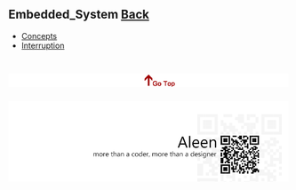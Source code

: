 ## Embedded_System	[Back](./../Readme.md)
- [Concepts](./concept/concept.md)
- [Interruption](./interruption/interruption.md)

<a href="#" style="left:200px;"><img src="./../pic/gotop.png"></a>
=====
<a href="http://aleen42.github.io/" target="_blank" ><img src="./../pic/tail.gif"></a>

